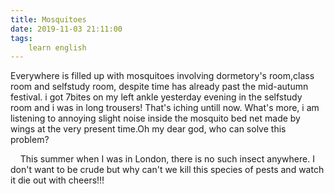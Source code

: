 ```yaml
---
title: Mosquitoes
date: 2019-11-03 21:11:00
tags:
    learn english
---
```

Everywhere is filled up with mosquitoes involving dormetory&apos;s room,class room and selfstudy room, despite time has already past the mid-autumn festival. i got 7bites on my left ankle yesterday evening in the selfstudy room and i was in long trousers! That&apos;s iching untill now. What&apos;s more, i am listening to annoying slight noise inside the mosquito bed net made by wings at the very present time.Oh my dear god, who can solve this problem?<div>&#xA0; &#xA0; This summer when I was in London, there is no such insect anywhere. I don&apos;t want to be crude but why can&apos;t we kill this species of pests and watch it die out with cheers!!!</div>